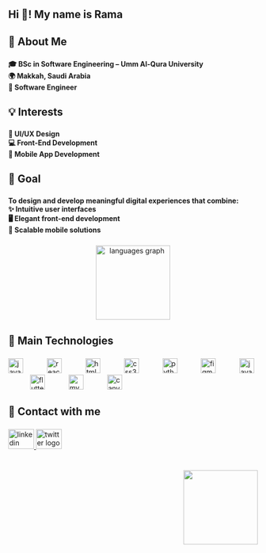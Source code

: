 <h2 align="left">Hi 👋! My name is Rama</h2>

###

<h2 align="left">🎯 About Me</h2>

###

<h4 align="left">🎓 BSc in Software Engineering – Umm Al-Qura University  <br>🌍  Makkah, Saudi Arabia  <br>💼 Software Engineer</h4>

###

<h2 align="left">💡 Interests</h2>

###

<h4 align="left">🎨 UI/UX Design  <br>💻 Front-End Development  <br>📱 Mobile App Development</h4>

###

<h2 align="left">🎯 Goal</h2>

###

<h4 align="left">To design and develop meaningful digital experiences that combine:  <br>✨ Intuitive user interfaces  <br>🖥️ Elegant front-end development  <br>📲 Scalable mobile solutions</h4>

###

<div align="center">
  <img src="https://github-readme-stats.vercel.app/api/top-langs?username=RamaSabbagh55&locale=en&hide_title=false&layout=compact&card_width=320&langs_count=5&theme=dracula&hide_border=false" height="150" alt="languages graph"  />
</div>

###

<h2 align="left">🚀 Main Technologies</h2>

###

<div align="left">
  <img src="https://cdn.jsdelivr.net/gh/devicons/devicon/icons/javascript/javascript-original.svg" height="30" alt="javascript logo"  />
  <img width="40" />
  <img src="https://cdn.jsdelivr.net/gh/devicons/devicon/icons/react/react-original.svg" height="30" alt="react logo"  />
  <img width="40" />
  <img src="https://cdn.jsdelivr.net/gh/devicons/devicon/icons/html5/html5-original.svg" height="30" alt="html5 logo"  />
  <img width="40" />
  <img src="https://cdn.jsdelivr.net/gh/devicons/devicon/icons/css3/css3-original.svg" height="30" alt="css3 logo"  />
  <img width="40" />
  <img src="https://cdn.jsdelivr.net/gh/devicons/devicon/icons/python/python-original.svg" height="30" alt="python logo"  />
  <img width="40" />
  <img src="https://cdn.jsdelivr.net/gh/devicons/devicon/icons/figma/figma-original.svg" height="30" alt="figma logo"  />
  <img width="40" />
  <img src="https://cdn.jsdelivr.net/gh/devicons/devicon/icons/java/java-original.svg" height="30" alt="java logo"  />
  <img width="40" />
  <img src="https://cdn.jsdelivr.net/gh/devicons/devicon/icons/flutter/flutter-original.svg" height="30" alt="flutter logo"  />
  <img width="40" />
  <img src="https://cdn.jsdelivr.net/gh/devicons/devicon/icons/mysql/mysql-original.svg" height="30" alt="mysql logo"  />
  <img width="40" />
  <img src="https://cdn.jsdelivr.net/gh/devicons/devicon/icons/canva/canva-original.svg" height="30" alt="canva logo"  />
</div>

###

<h2 align="left">🏁 Contact with me</h2>

###

<div align="left">
<!--   <a href="https://ramassabbaggh55@gmail.com" target="_blank">
    <img src="https://raw.githubusercontent.com/maurodesouza/profile-readme-generator/master/src/assets/icons/social/gmail/default.svg" width="52" height="40" alt="gmail logo"  /> -->
  </a>
  <a href="https://www.linkedin.com/in/rama-sabbagh-b36b61334/" target="_blank">
    <img src="https://raw.githubusercontent.com/maurodesouza/profile-readme-generator/master/src/assets/icons/social/linkedin/default.svg" width="52" height="40" alt="linkedin logo"  />
  </a>
  <a href="https://x.com/rama__saa" target="_blank">
    <img src="https://www.freepnglogos.com/uploads/twitter-x-logo-png/twitter-x-logo-png-9.png" width="52" height="40" alt="twitter logo"  />
  </a>
</div>

###

<br clear="both">

<img align="right" height="150" src="https://i.imgflip.com/65efzo.gif"  />

###
